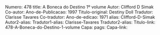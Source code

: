 Numero: 478
title: A Boneca do Destino 1º volume
Autor: Clifford D Simak
Co-autor: 
Ano-de-Publicacao: 1997
Titulo-original: Destiny Doll
Tradutor: Clarisse Tavares
Co-tradutor: 
Ano-de-edicao: 1971
alias: Clifford-D-Simak
Autor2-alias: 
Tradutor1-alias: Clarisse-Tavares
Tradutor2-alias: 
Titulo-link: 478-A-Boneca-do-Destino-1-volume
Capa: 
pags: 
Capa-link: 